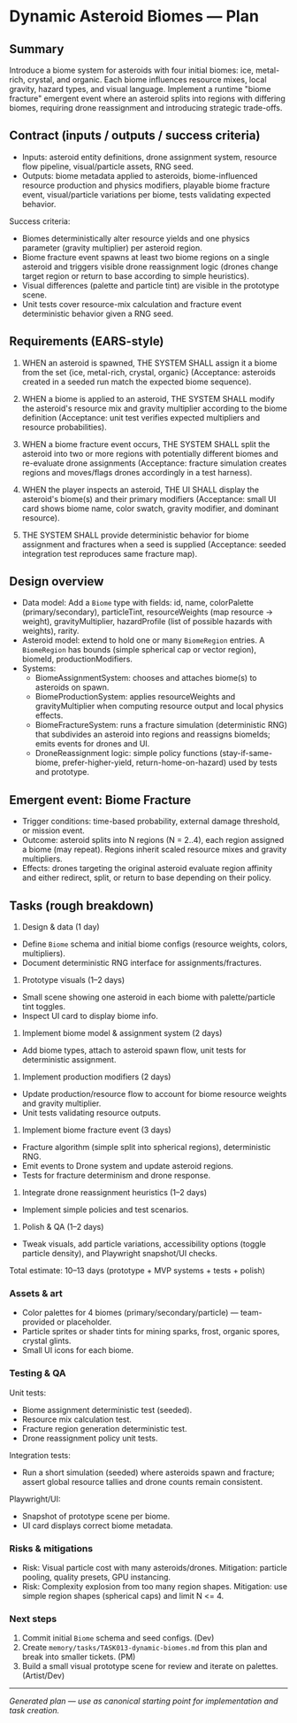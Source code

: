 
# Dynamic Asteroid Biomes — Plan

## Summary

Introduce a biome system for asteroids with four initial biomes: ice, metal-rich, crystal, and organic. Each biome influences resource mixes, local gravity, hazard types, and visual language. Implement a runtime "biome fracture" emergent event where an asteroid splits into regions with differing biomes, requiring drone reassignment and introducing strategic trade-offs.

## Contract (inputs / outputs / success criteria)

- Inputs: asteroid entity definitions, drone assignment system, resource flow pipeline, visual/particle assets, RNG seed.
- Outputs: biome metadata applied to asteroids, biome-influenced resource production and physics modifiers, playable biome fracture event, visual/particle variations per biome, tests validating expected behavior.

Success criteria:

- Biomes deterministically alter resource yields and one physics parameter (gravity multiplier) per asteroid region.
- Biome fracture event spawns at least two biome regions on a single asteroid and triggers visible drone reassignment logic (drones change target region or return to base according to simple heuristics).
- Visual differences (palette and particle tint) are visible in the prototype scene.
- Unit tests cover resource-mix calculation and fracture event deterministic behavior given a RNG seed.

## Requirements (EARS-style)

1. WHEN an asteroid is spawned, THE SYSTEM SHALL assign it a biome from the set {ice, metal-rich, crystal, organic} (Acceptance: asteroids created in a seeded run match the expected biome sequence).

2. WHEN a biome is applied to an asteroid, THE SYSTEM SHALL modify the asteroid's resource mix and gravity multiplier according to the biome definition (Acceptance: unit test verifies expected multipliers and resource probabilities).

3. WHEN a biome fracture event occurs, THE SYSTEM SHALL split the asteroid into two or more regions with potentially different biomes and re-evaluate drone assignments (Acceptance: fracture simulation creates regions and moves/flags drones accordingly in a test harness).

4. WHEN the player inspects an asteroid, THE UI SHALL display the asteroid's biome(s) and their primary modifiers (Acceptance: small UI card shows biome name, color swatch, gravity modifier, and dominant resource).

5. THE SYSTEM SHALL provide deterministic behavior for biome assignment and fractures when a seed is supplied (Acceptance: seeded integration test reproduces same fracture map).

## Design overview

- Data model: Add a `Biome` type with fields: id, name, colorPalette (primary/secondary), particleTint, resourceWeights (map resource -> weight), gravityMultiplier, hazardProfile (list of possible hazards with weights), rarity.
- Asteroid model: extend to hold one or many `BiomeRegion` entries. A `BiomeRegion` has bounds (simple spherical cap or vector region), biomeId, productionModifiers.
- Systems:
  - BiomeAssignmentSystem: chooses and attaches biome(s) to asteroids on spawn.
  - BiomeProductionSystem: applies resourceWeights and gravityMultiplier when computing resource output and local physics effects.
  - BiomeFractureSystem: runs a fracture simulation (deterministic RNG) that subdivides an asteroid into regions and reassigns biomeIds; emits events for drones and UI.
  - DroneReassignment logic: simple policy functions (stay-if-same-biome, prefer-higher-yield, return-home-on-hazard) used by tests and prototype.

## Emergent event: Biome Fracture

- Trigger conditions: time-based probability, external damage threshold, or mission event.
- Outcome: asteroid splits into N regions (N = 2..4), each region assigned a biome (may repeat). Regions inherit scaled resource mixes and gravity multipliers.
- Effects: drones targeting the original asteroid evaluate region affinity and either redirect, split, or return to base depending on their policy.

## Tasks (rough breakdown)

1. Design & data (1 day)

- Define `Biome` schema and initial biome configs (resource weights, colors, multipliers).
- Document deterministic RNG interface for assignments/fractures.

1. Prototype visuals (1–2 days)

- Small scene showing one asteroid in each biome with palette/particle tint toggles.
- Inspect UI card to display biome info.

1. Implement biome model & assignment system (2 days)

- Add biome types, attach to asteroid spawn flow, unit tests for deterministic assignment.

1. Implement production modifiers (2 days)

- Update production/resource flow to account for biome resource weights and gravity multiplier.
- Unit tests validating resource outputs.

1. Implement biome fracture event (3 days)

- Fracture algorithm (simple split into spherical regions), deterministic RNG.
- Emit events to Drone system and update asteroid regions.
- Tests for fracture determinism and drone response.

1. Integrate drone reassignment heuristics (1–2 days)

- Implement simple policies and test scenarios.

1. Polish & QA (1–2 days)

- Tweak visuals, add particle variations, accessibility options (toggle particle density), and Playwright snapshot/UI checks.

Total estimate: 10–13 days (prototype + MVP systems + tests + polish)

### Assets & art

- Color palettes for 4 biomes (primary/secondary/particle) — team-provided or placeholder.
- Particle sprites or shader tints for mining sparks, frost, organic spores, crystal glints.
- Small UI icons for each biome.

### Testing & QA

Unit tests:

- Biome assignment deterministic test (seeded).
- Resource mix calculation test.
- Fracture region generation deterministic test.
- Drone reassignment policy unit tests.

Integration tests:

- Run a short simulation (seeded) where asteroids spawn and fracture; assert global resource tallies and drone counts remain consistent.

Playwright/UI:

- Snapshot of prototype scene per biome.
- UI card displays correct biome metadata.

### Risks & mitigations

- Risk: Visual particle cost with many asteroids/drones. Mitigation: particle pooling, quality presets, GPU instancing.
- Risk: Complexity explosion from too many region shapes. Mitigation: use simple region shapes (spherical caps) and limit N <= 4.

### Next steps

1. Commit initial `Biome` schema and seed configs. (Dev)
2. Create `memory/tasks/TASK013-dynamic-biomes.md` from this plan and break into smaller tickets. (PM)
3. Build a small visual prototype scene for review and iterate on palettes. (Artist/Dev)

---
_Generated plan — use as canonical starting point for implementation and task creation._
